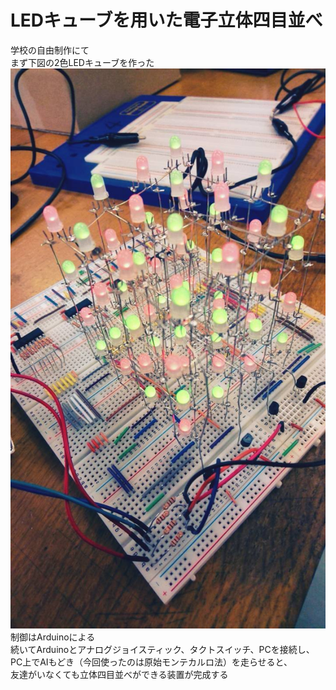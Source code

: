 # LEDキューブを用いた電子立体四目並べ
学校の自由制作にて  
まず下図の2色LEDキューブを作った  
![LEDキューブ](/LEDCUBE.jpg) 
制御はArduinoによる  
続いてArduinoとアナログジョイスティック、タクトスイッチ、PCを接続し、  
PC上でAIもどき（今回使ったのは原始モンテカルロ法）を走らせると、  
友達がいなくても立体四目並べができる装置が完成する  
